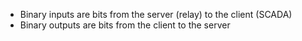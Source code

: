 -   Binary inputs are bits from the server (relay) to the client (SCADA)
-   Binary outputs are bits from the client to the server
